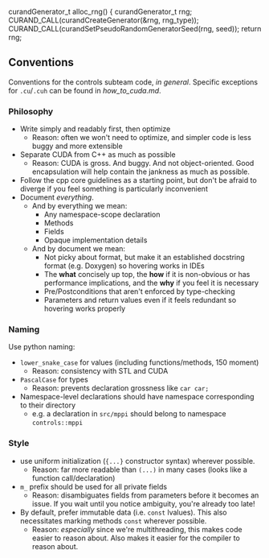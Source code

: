 curandGenerator_t alloc_rng() {
    curandGenerator_t rng;
    CURAND_CALL(curandCreateGenerator(&rng, rng_type));
    CURAND_CALL(curandSetPseudoRandomGeneratorSeed(rng, seed));
    return rng;
## Conventions

Conventions for the controls subteam code, _in general_. Specific exceptions for `.cu`/`.cuh` can be found in _how_to_cuda.md_.

### Philosophy
* Write simply and readably first, then optimize
  * Reason: often we won't need to optimize, and simpler code is less buggy and more extensible
* Separate CUDA from C++ as much as possible
  * Reason: CUDA is gross. And buggy. And not object-oriented. Good encapsulation will help contain the 
    jankness as much as possible.
* Follow the cpp core guidelines as a starting point, but don't be afraid to diverge if you feel something is
  particularly inconvenient 
* Document _everything_. 
  * And by everything we mean:
    * Any namespace-scope declaration
    * Methods
    * Fields
    * Opaque implementation details
  * And by document we mean:
    * Not picky about format, but make it an established docstring format (e.g. Doxygen) 
      so hovering works in IDEs
    * The **what** concisely up top, the **how** if it is non-obvious or has performance implications, 
      and the **why** if you feel it is necessary
    * Pre/Postconditions that aren't enforced by type-checking
    * Parameters and return values even if it feels redundant so hovering works properly

### Naming

Use python naming:

  - ``lower_snake_case`` for values (including functions/methods, 150 moment)
    - Reason: consistency with STL and CUDA
  - ``PascalCase`` for types
    - Reason: prevents declaration grossness like ``car car;``
  - Namespace-level declarations should have namespace corresponding to their directory
    - e.g. a declaration in ``src/mppi`` should belong to namespace ``controls::mppi``


### Style

  - use uniform initialization (`{...}` constructor syntax) wherever possible. 
    - Reason: far more
      readable than `(...)` in many cases (looks like a function call/declaration)
  - `m_` prefix should be used for all private fields
    - Reason: disambiguates fields from parameters before it becomes an issue. If you wait until 
      you notice ambiguity, you're already too late!
  - By default, prefer immutable data (i.e. `const` lvalues). This also necessitates marking
    methods `const` wherever possible.
    - Reason: _especially_ since we're multithreading, this makes code easier to reason about. Also
      makes it easier for the compiler to reason about.